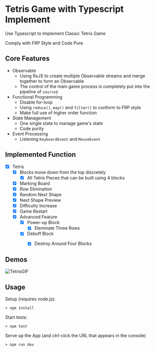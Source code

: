 # Tetris Game with Typescript Implement

Use Typescript to Implement Classic Tetris Game 

Comply with FRP Style and Code Pure

## Core Features

- Observable
  - Using RxJS to create multiple Observable streams and merge together to form an Observable
  - The control of the main game process is completely put into the pipeline of `source$`
- Functional Programming
  - Disable for-loop
  - Using `reduce()`, `map()` and `filter()` to conform to FRP style
  - Make full use of higher order function
- State Management
  - One single state to manage game's state
  - Code purity
- Event Processing
  - Listening `KeyboardEvent` and `MouseEvent`

## Implemented Function

- [x] Tetris
	- [x] Blocks move down from the top discretely
		- [x] All Tetris Pieces that can be built using 4 blocks 
	- [x] Marking Board
	- [x] Row Elimination
	- [x] Random Next Shape
	- [x] Next Shape Preview
	- [x] Difficulty Increase
	- [x] Game Restart
	- [x] Advanced Feature
		- [x] Power-up Block
			- [x] Eleminate Three Rows 
		- [x] Debuff Block     
			- [x] Destroy Around Four Blocks     



## Demos
![TetrisGIF](https://github.com/xcosmosbox/Tetris/assets/56502269/5d61c0d6-c0d0-4da8-816d-ae29836549fb)


## Usage

Setup (requires node.js):
```
> npm install
```

Start tests:
```
> npm test
```

Serve up the App (and ctrl-click the URL that appears in the console)
```
> npm run dev
```
